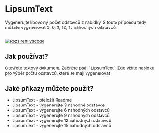 # LipsumText

Vygenerujte libovolný počet odstavců z nabídky. S touto příponou tedy můžete vygenerovat 3, 6, 9, 12, 15 náhodných odstavců.

##

[![Rozšíření Vscode](/translations/demo.gif 'Ukázka rozšíření Vscode')](https://learnwithyan.com)

## Jak používat?

Otevřete textový dokument. Začněte psát "LipsumText". Zde vidíte nabídku pro výběr počtu odstavců, které se mají vygenerovat

## Jaké příkazy můžete použít?

- LipsumText - přeložit Readme
- LipsumText - vygenerujte 3 náhodné odstavce
- LipsumText - vygenerujte 6 náhodných odstavců
- LipsumText - vygenerujte 9 náhodných odstavců
- LipsumText - vygenerujte 12 náhodných odstavců
- LipsumText - vygenerujte 15 náhodných odstavců

#
